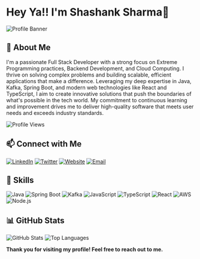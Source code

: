 

<!--
**shashank-on-codehunt/shashank-on-codehunt** is a ✨ _special_ ✨ repository because its `README.md` (this file) appears on your GitHub profile.

Here are some ideas to get you started:

- 🔭 I’m currently working on ...
- 🌱 I’m currently learning ...
- 👯 I’m looking to collaborate on ...
- 🤔 I’m looking for help with ...
- 💬 Ask me about ...
- 📫 How to reach me: ...
- 😄 Pronouns: ...
- ⚡ Fun fact: ...
-->


# Hey Ya!!  I'm Shashank Sharma👋

![Profile Banner](https://scubeangle.tech/assets/img/logo.png)

## 🚀 About Me
I'm a passionate Full Stack Developer with a strong focus on Extreme Programming practices, Backend Development, and Cloud Computing. I thrive on solving complex problems and building scalable, efficient applications that make a difference. Leveraging my deep expertise in Java, Kafka, Spring Boot, and modern web technologies like React and TypeScript, I aim to create innovative solutions that push the boundaries of what's possible in the tech world. My commitment to continuous learning and improvement drives me to deliver high-quality software that meets user needs and exceeds industry standards.

![Profile Views](https://komarev.com/ghpvc/?username=shashank-on-codehunt&style=flat-square&color=blue)

## 📫 Connect with Me
[![LinkedIn](https://img.shields.io/badge/-LinkedIn-blue?style=flat-square&logo=Linkedin&logoColor=white&link=http://linkedin.com/in/shashank-on-codehunt)](http://linkedin.com/in/scubeangle)
[![Twitter](https://img.shields.io/badge/-Twitter-blue?style=flat-square&logo=Twitter&logoColor=white&link=https://twitter.com/shashank-on-codehunt)](https://twitter.com/scubeAngle)
[![Website](https://img.shields.io/badge/-Website-black?style=flat-square&logo=Wordpress&logoColor=white&link=https://yourwebsite.com)](https://scubeangle.tech)
[![Email](https://img.shields.io/badge/-Email-red?style=flat-square&logo=Gmail&logoColor=white&link=mailto:shashank4387@gmail.com)](mailto:shashank4387@gmail.com)

## 🚀 Skills
![Java](https://img.shields.io/badge/-Java-black?style=flat-square&logo=java)
![Spring Boot](https://img.shields.io/badge/-Spring%20Boot-black?style=flat-square&logo=springboot)
![Kafka](https://img.shields.io/badge/-Kafka-black?style=flat-square&logo=apachekafka)
![JavaScript](https://img.shields.io/badge/-JavaScript-black?style=flat-square&logo=javascript)
![TypeScript](https://img.shields.io/badge/-TypeScript-black?style=flat-square&logo=typescript)
![React](https://img.shields.io/badge/-React-black?style=flat-square&logo=react)
![AWS](https://img.shields.io/badge/-AWS-black?style=flat-square&logo=amazonaws)
![Node.js](https://img.shields.io/badge/-Node.js-black?style=flat-square&logo=node.js)

<!--
## 🏆 GitHub Profile Trophy
![GitHub Trophy](https://github-profile-trophy.vercel.app/?username=shashank-on-codehunt)

---->

## 📊 GitHub Stats
![GitHub Stats](https://github-readme-stats.vercel.app/api?username=shashank-on-codehunt&show_icons=true&theme=radical)
![Top Languages](https://github-readme-stats.vercel.app/api/top-langs/?username=shashank-on-codehunt&layout=compact&theme=radical)

<!--
## 💼 Projects
### 🚀 Project Name One
**Description:** A brief description of the project.
**Tech Stack:** Java, Spring Boot, Kafka

![Project Image or GIF](https://example.com/project-one-image.png)

### 🚀 Project Name Two
**Description:** A brief description of the second project.
**Tech Stack:** React, TypeScript, AWS

![Project Image or GIF](https://example.com/project-two-image.png)

--->

**Thank you for visiting my profile! Feel free to reach out to me.**
